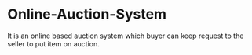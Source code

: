 # Online-Auction-System
It is an online based auction system which buyer can keep request to the seller to put item on auction.
